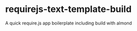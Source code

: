 requirejs-text-template-build
=============================

A quick require.js app boilerplate including build with almond
